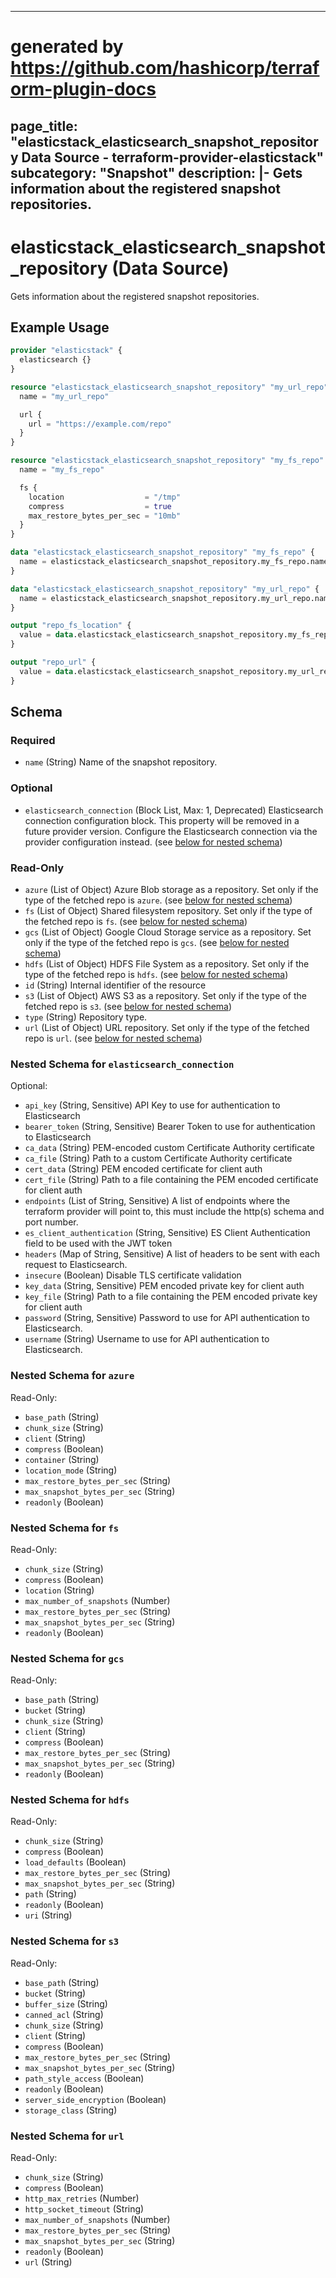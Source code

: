 
---
# generated by https://github.com/hashicorp/terraform-plugin-docs
page_title: "elasticstack_elasticsearch_snapshot_repository Data Source - terraform-provider-elasticstack"
subcategory: "Snapshot"
description: |-
  Gets information about the registered snapshot repositories.
---

# elasticstack_elasticsearch_snapshot_repository (Data Source)

Gets information about the registered snapshot repositories.

## Example Usage

```terraform
provider "elasticstack" {
  elasticsearch {}
}

resource "elasticstack_elasticsearch_snapshot_repository" "my_url_repo" {
  name = "my_url_repo"

  url {
    url = "https://example.com/repo"
  }
}

resource "elasticstack_elasticsearch_snapshot_repository" "my_fs_repo" {
  name = "my_fs_repo"

  fs {
    location                  = "/tmp"
    compress                  = true
    max_restore_bytes_per_sec = "10mb"
  }
}

data "elasticstack_elasticsearch_snapshot_repository" "my_fs_repo" {
  name = elasticstack_elasticsearch_snapshot_repository.my_fs_repo.name
}

data "elasticstack_elasticsearch_snapshot_repository" "my_url_repo" {
  name = elasticstack_elasticsearch_snapshot_repository.my_url_repo.name
}

output "repo_fs_location" {
  value = data.elasticstack_elasticsearch_snapshot_repository.my_fs_repo.fs[0].location
}

output "repo_url" {
  value = data.elasticstack_elasticsearch_snapshot_repository.my_url_repo.url[0].url
}
```

<!-- schema generated by tfplugindocs -->
## Schema

### Required

- `name` (String) Name of the snapshot repository.

### Optional

- `elasticsearch_connection` (Block List, Max: 1, Deprecated) Elasticsearch connection configuration block. This property will be removed in a future provider version. Configure the Elasticsearch connection via the provider configuration instead. (see [below for nested schema](#nestedblock--elasticsearch_connection))

### Read-Only

- `azure` (List of Object) Azure Blob storage as a repository. Set only if the type of the fetched repo is `azure`. (see [below for nested schema](#nestedatt--azure))
- `fs` (List of Object) Shared filesystem repository. Set only if the type of the fetched repo is `fs`. (see [below for nested schema](#nestedatt--fs))
- `gcs` (List of Object) Google Cloud Storage service as a repository. Set only if the type of the fetched repo is `gcs`. (see [below for nested schema](#nestedatt--gcs))
- `hdfs` (List of Object) HDFS File System as a repository. Set only if the type of the fetched repo is `hdfs`. (see [below for nested schema](#nestedatt--hdfs))
- `id` (String) Internal identifier of the resource
- `s3` (List of Object) AWS S3 as a repository. Set only if the type of the fetched repo is `s3`. (see [below for nested schema](#nestedatt--s3))
- `type` (String) Repository type.
- `url` (List of Object) URL repository. Set only if the type of the fetched repo is `url`. (see [below for nested schema](#nestedatt--url))

<a id="nestedblock--elasticsearch_connection"></a>
### Nested Schema for `elasticsearch_connection`

Optional:

- `api_key` (String, Sensitive) API Key to use for authentication to Elasticsearch
- `bearer_token` (String, Sensitive) Bearer Token to use for authentication to Elasticsearch
- `ca_data` (String) PEM-encoded custom Certificate Authority certificate
- `ca_file` (String) Path to a custom Certificate Authority certificate
- `cert_data` (String) PEM encoded certificate for client auth
- `cert_file` (String) Path to a file containing the PEM encoded certificate for client auth
- `endpoints` (List of String, Sensitive) A list of endpoints where the terraform provider will point to, this must include the http(s) schema and port number.
- `es_client_authentication` (String, Sensitive) ES Client Authentication field to be used with the JWT token
- `headers` (Map of String, Sensitive) A list of headers to be sent with each request to Elasticsearch.
- `insecure` (Boolean) Disable TLS certificate validation
- `key_data` (String, Sensitive) PEM encoded private key for client auth
- `key_file` (String) Path to a file containing the PEM encoded private key for client auth
- `password` (String, Sensitive) Password to use for API authentication to Elasticsearch.
- `username` (String) Username to use for API authentication to Elasticsearch.


<a id="nestedatt--azure"></a>
### Nested Schema for `azure`

Read-Only:

- `base_path` (String)
- `chunk_size` (String)
- `client` (String)
- `compress` (Boolean)
- `container` (String)
- `location_mode` (String)
- `max_restore_bytes_per_sec` (String)
- `max_snapshot_bytes_per_sec` (String)
- `readonly` (Boolean)


<a id="nestedatt--fs"></a>
### Nested Schema for `fs`

Read-Only:

- `chunk_size` (String)
- `compress` (Boolean)
- `location` (String)
- `max_number_of_snapshots` (Number)
- `max_restore_bytes_per_sec` (String)
- `max_snapshot_bytes_per_sec` (String)
- `readonly` (Boolean)


<a id="nestedatt--gcs"></a>
### Nested Schema for `gcs`

Read-Only:

- `base_path` (String)
- `bucket` (String)
- `chunk_size` (String)
- `client` (String)
- `compress` (Boolean)
- `max_restore_bytes_per_sec` (String)
- `max_snapshot_bytes_per_sec` (String)
- `readonly` (Boolean)


<a id="nestedatt--hdfs"></a>
### Nested Schema for `hdfs`

Read-Only:

- `chunk_size` (String)
- `compress` (Boolean)
- `load_defaults` (Boolean)
- `max_restore_bytes_per_sec` (String)
- `max_snapshot_bytes_per_sec` (String)
- `path` (String)
- `readonly` (Boolean)
- `uri` (String)


<a id="nestedatt--s3"></a>
### Nested Schema for `s3`

Read-Only:

- `base_path` (String)
- `bucket` (String)
- `buffer_size` (String)
- `canned_acl` (String)
- `chunk_size` (String)
- `client` (String)
- `compress` (Boolean)
- `max_restore_bytes_per_sec` (String)
- `max_snapshot_bytes_per_sec` (String)
- `path_style_access` (Boolean)
- `readonly` (Boolean)
- `server_side_encryption` (Boolean)
- `storage_class` (String)


<a id="nestedatt--url"></a>
### Nested Schema for `url`

Read-Only:

- `chunk_size` (String)
- `compress` (Boolean)
- `http_max_retries` (Number)
- `http_socket_timeout` (String)
- `max_number_of_snapshots` (Number)
- `max_restore_bytes_per_sec` (String)
- `max_snapshot_bytes_per_sec` (String)
- `readonly` (Boolean)
- `url` (String)
